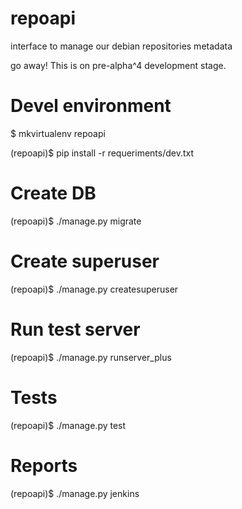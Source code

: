 repoapi
===========

interface to manage our debian repositories metadata


go away! This is on pre-alpha^4 development stage.


Devel environment
=================
$ mkvirtualenv repoapi

(repoapi)$ pip install -r requeriments/dev.txt

Create DB
=========
(repoapi)$ ./manage.py migrate

Create superuser
================
(repoapi)$ ./manage.py createsuperuser

Run test server
================
(repoapi)$ ./manage.py runserver_plus

Tests
=====
(repoapi)$ ./manage.py test

Reports
=======
(repoapi)$ ./manage.py jenkins
